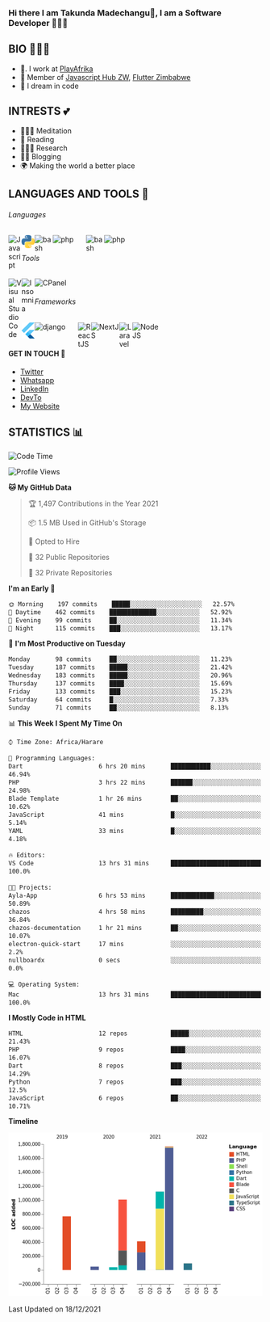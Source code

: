 ### Hi there I am Takunda Madechangu👋, I am a Software Developer 👨🏽‍💻

## BIO 👨🏽‍💻
- 💼. I work at [PlayAfrika](https://playafrika.tv)
- 🎳  Member of [Javascript Hub ZW](https://github.com/JS-Hub-ZW), [Flutter Zimbabwe](https://github.com/flutterdevzim/)
- 🤨 I dream in code 

## INTRESTS 💕
- 🧘🏾‍♂️  Meditation
- 📖  Reading
- 🕵🏾‍♂️  Research
- ✍🏽  Blogging
- 🌍  Making the world a better place

## LANGUAGES AND TOOLS 🧰

###### Languages

<img align="left" alt="Javascript" width="26px" src="https://upload.wikimedia.org/wikipedia/commons/thumb/6/6a/JavaScript-logo.png/240px-JavaScript-logo.png" />
<img align="left" alt="Python" width="26px" src="https://raw.githubusercontent.com/JohnKinyanjui/JohnKinyanjui/master/images/python.png" />
<img align="left" alt="bash" width="36px" src="https://d33wubrfki0l68.cloudfront.net/a1da522d0a3057a1bc3fb411fcbbf57a447c1146/65e71/img/symbol/svg/full_colored_dark.svg" />
<img align="left" alt="php" width="66px" src="https://www.php.net/images/logos/php-logo.svg" />
<img align="left" alt="bash" width="36px" src="https://d33wubrfki0l68.cloudfront.net/a1da522d0a3057a1bc3fb411fcbbf57a447c1146/65e71/img/symbol/svg/full_colored_dark.svg" />
<img align="left" alt="php" width="96px" src="https://dart.dev/assets/shared/dart/logo+text/horizontal/white-e71fb382ad5229792cc704b3ee7a88f8013e986d6e34f0956d89c453b454d0a5.svg" />



</br>


###### Tools

<img align="left" alt="Visual Studio Code" width="26px" src="https://code.visualstudio.com/assets/images/code-stable.png" />
<img align="left" alt="Insomnia" width="26px" src="https://img.stackshare.io/service/6406/qLPJL1NZ.jpg" />
<img align="left" alt="CPanel" width="106px" src="https://cpanel.net/wp-content/themes/cPbase/assets/img/logos/cPanel_orange.svg" />
<br/>


###### Frameworks

<img align="left" alt="Flutter" width="26px" object-fit = "cover" src="https://raw.githubusercontent.com/JohnKinyanjui/JohnKinyanjui/master/images/flutter.png" />
<img align="left" alt="django" width="86px" src="https://www.fullstackpython.com/img/logos/django.png" />
<img align="left" alt="ReactJS" width="26px" src="https://cdn4.iconfinder.com/data/icons/logos-3/600/React.js_logo-512.png" />
<img align="left" alt="NextJS" width="56px" src="https://upload.wikimedia.org/wikipedia/commons/thumb/8/8e/Nextjs-logo.svg/207px-Nextjs-logo.svg.png" />
<img align="left" alt="Laravel" width="26px" src="https://laravel.com/img/logomark.min.svg" />
<img align="left" alt="Node JS" width="56px" src="https://upload.wikimedia.org/wikipedia/commons/d/d9/Node.js_logo.svg" />
<br/>
<br/>

#### GET IN TOUCH 💬
- [Twitter](https://twitter/takucoder)
- [Whatsapp](https://wa.me/263778548832?text=Hi%20Taku)
- [LinkedIn](https://www.linkedin.com/in/tmadechangu/)
- [DevTo](https://dev.to/takunda)
- [My Website](https://taku.co.zw)

## STATISTICS 📊
<!-- ![Takumade's GitHub stats](https://github-readme-stats.vercel.app/api?username=takumade&count_private=true&show_icons=true&theme=algolia) -->

<!--START_SECTION:waka-->
![Code Time](http://img.shields.io/badge/Code%20Time-13%20hrs%2032%20mins-blue)

![Profile Views](http://img.shields.io/badge/Profile%20Views-70-blue)

**🐱 My GitHub Data** 

> 🏆 1,497 Contributions in the Year 2021
 > 
> 📦 1.5 MB Used in GitHub's Storage 
 > 
> 💼 Opted to Hire
 > 
> 📜 32 Public Repositories 
 > 
> 🔑 32 Private Repositories  
 > 
**I'm an Early 🐤** 

```text
🌞 Morning    197 commits    █████░░░░░░░░░░░░░░░░░░░░   22.57% 
🌆 Daytime    462 commits    █████████████░░░░░░░░░░░░   52.92% 
🌃 Evening    99 commits     ██░░░░░░░░░░░░░░░░░░░░░░░   11.34% 
🌙 Night      115 commits    ███░░░░░░░░░░░░░░░░░░░░░░   13.17%

```
📅 **I'm Most Productive on Tuesday** 

```text
Monday       98 commits     ██░░░░░░░░░░░░░░░░░░░░░░░   11.23% 
Tuesday      187 commits    █████░░░░░░░░░░░░░░░░░░░░   21.42% 
Wednesday    183 commits    █████░░░░░░░░░░░░░░░░░░░░   20.96% 
Thursday     137 commits    ████░░░░░░░░░░░░░░░░░░░░░   15.69% 
Friday       133 commits    ███░░░░░░░░░░░░░░░░░░░░░░   15.23% 
Saturday     64 commits     █░░░░░░░░░░░░░░░░░░░░░░░░   7.33% 
Sunday       71 commits     ██░░░░░░░░░░░░░░░░░░░░░░░   8.13%

```


📊 **This Week I Spent My Time On** 

```text
⌚︎ Time Zone: Africa/Harare

💬 Programming Languages: 
Dart                     6 hrs 20 mins       ███████████░░░░░░░░░░░░░░   46.94% 
PHP                      3 hrs 22 mins       ██████░░░░░░░░░░░░░░░░░░░   24.98% 
Blade Template           1 hr 26 mins        ██░░░░░░░░░░░░░░░░░░░░░░░   10.62% 
JavaScript               41 mins             █░░░░░░░░░░░░░░░░░░░░░░░░   5.14% 
YAML                     33 mins             █░░░░░░░░░░░░░░░░░░░░░░░░   4.18%

🔥 Editors: 
VS Code                  13 hrs 31 mins      █████████████████████████   100.0%

🐱‍💻 Projects: 
Ayla-App                 6 hrs 53 mins       ████████████░░░░░░░░░░░░░   50.89% 
chazos                   4 hrs 58 mins       █████████░░░░░░░░░░░░░░░░   36.84% 
chazos-documentation     1 hr 21 mins        ██░░░░░░░░░░░░░░░░░░░░░░░   10.07% 
electron-quick-start     17 mins             ░░░░░░░░░░░░░░░░░░░░░░░░░   2.2% 
nullboardx               0 secs              ░░░░░░░░░░░░░░░░░░░░░░░░░   0.0%

💻 Operating System: 
Mac                      13 hrs 31 mins      █████████████████████████   100.0%

```

**I Mostly Code in HTML** 

```text
HTML                     12 repos            █████░░░░░░░░░░░░░░░░░░░░   21.43% 
PHP                      9 repos             ████░░░░░░░░░░░░░░░░░░░░░   16.07% 
Dart                     8 repos             ███░░░░░░░░░░░░░░░░░░░░░░   14.29% 
Python                   7 repos             ███░░░░░░░░░░░░░░░░░░░░░░   12.5% 
JavaScript               6 repos             ██░░░░░░░░░░░░░░░░░░░░░░░   10.71%

```


**Timeline**

![Chart not found](https://raw.githubusercontent.com/takumade/takumade/main/charts/bar_graph.png) 


 Last Updated on 18/12/2021
<!--END_SECTION:waka-->

